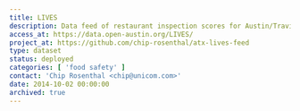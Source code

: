 ```yaml
---
title: LIVES
description: Data feed of restaurant inspection scores for Austin/Travis County in LIVES format.
access_at: https://data.open-austin.org/LIVES/
project_at: https://github.com/chip-rosenthal/atx-lives-feed
type: dataset
status: deployed
categories: [ 'food safety' ]
contact: 'Chip Rosenthal <chip@unicom.com>'
date: 2014-10-02 00:00:00
archived: true
---
```

